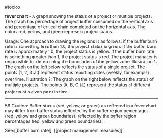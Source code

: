 #tocico

<b>fever chart</b> - A graph showing the status of a project or multiple projects.  The graph has percentage of project buffer consumed on the vertical axis and percentage of critical chain completed on the horizontal axis.  The colors red, yellow, and green represent project status.

Usage: One approach to drawing the regions is as follows: if the buffer burn rate is something less than 1.0, the project status is green.  If the buffer burn rate is approximately 1.0, the project status is yellow.  If the buffer burn rate is something greater than 1, the project status is red.  The project manager is responsible for determining the boundaries of the yellow zone.
Illustration 1: The graph on the left below reflects the status of a single project.  The points (1, 2, 3 .â¦) represent status reporting dates (weekly, for example) over time.  Illustration 2: The graph on the right below reflects the status of multiple projects.  The points (A, B, C â¦.) represent the status of different projects at a given point in time. 
<hr/>
56 
 Caution: Buffer status (red, yellow, or green) as reflected in a fever chart may differ from buffer status reflected by the buffer region percentages (red, yellow and green boundaries). reflected by the buffer region percentages (red, yellow and green boundaries). 



See:[[buffer burn rate]], [[project management measures]].
